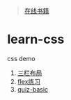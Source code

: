 > [在线书籍](https://pq1949.github.io/learn-css/book)

# learn-css
 css demo
1. [三栏布局](https://pq1949.github.io/learn-css/三栏布局.html)
2. [flex练习](https://pq1949.github.io/learn-css/flex练习.html)
3. [quiz-basic](https://pq1949.github.io/learn-css/quiz/basic.html)
